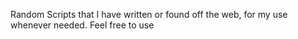 Random Scripts that I have written or found off the web, for my use whenever needed. Feel free to use
